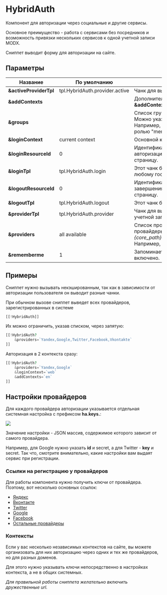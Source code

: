 # HybridAuth

Компонент для авторизации через социальные и другие сервисы.

Основное преимущество - работа с сервисами без посредников и возможность привязки нескольких сервисов к одной учетной записи MODX.

Сниппет выводит форму для авторизации на сайте.

## Параметры

| Название               | По умолчанию                   | Описание                                                                                                                                                                                                          |
| ---------------------- | ------------------------------ | ----------------------------------------------------------------------------------------------------------------------------------------------------------------------------------------------------------------- |
| **&activeProviderTpl** | tpl.HybridAuth.provider.active | Чанк для вывода иконки привязанного сервиса.                                                                                                                                                                      |
| **&addContexts**       |                                | Дополнительные контексты, через запятую. Например, **&addContexts=\`web,ru,en\`**                                                                                                                                 |
| **&groups**            |                                | Список групп для регистрации пользователя, через запятую. Можно указывать роль юзера в группе через двоеточие. Например, **&groups=\`Users:1\`** добавит юзера в группу "Users" с ролью "member".                 |
| **&loginContext**      | current context                | Основной контекст для авторизации. По умолчанию - текущий.                                                                                                                                                        |
| **&loginResourceId**   | 0                              | Идентификатор ресурса, на который отправлять юзера после авторизации. По умолчанию, это 0 - обновляет текущую страницу.                                                                                           |
| **&loginTpl**          | tpl.HybridAuth.login           | Этот чанк будет показан анонимному пользователю, то есть любому гостю.                                                                                                                                            |
| **&logoutResourceId**  | 0                              | Идентификатор ресурса, на который отправлять юзера после завершения сессии. По умолчанию, это 0 - обновляет текущую страницу.                                                                                     |
| **&logoutTpl**         | tpl.HybridAuth.logout          | Этот чанк будет показан авторизованному пользователю.                                                                                                                                                             |
| **&providerTpl**       | tpl.HybridAuth.provider        | Чанк для вывода ссылки на авторизацию или привязку сервиса к учетной записи.                                                                                                                                      |
| **&providers**         | all available                  | Список провайдеров авторизации, через запятую. Все доступные провайдеры находятся тут *\{core_path\}components/hybridauth/model/hybridauth/lib/Providers/*. Например, **&providers=\`Google,Twitter,Facebook\`**. |
| **&rememberme**        | 1                              | Запоминает пользователя на долгое время. По умолчанию - включено.                                                                                                                                                 |

## Примеры

Сниппет нужно вызывать некэшированным, так как в зависимости от авторизации пользователя он выводит разные чанки.

При обычном вызове сниппет выведет всех провайдеров, зарегистрированных в системе

```php
[[!HybridAuth]]
```

Их можно ограничить, указав списком, через запятую:

```php
[[!HybridAuth?
    &providers=`Yandex,Google,Twitter,Facebook,Vkontakte`
]]
```

Авторизация в 2 контекста сразу:

```php
[[!HybridAuth?
    &providers=`Yandex,Google`
    &loginContext=`web`
    &addContexts=`en`
]]
```

## Настройки провайдеров

Для каждого провайдера авторизации указывается отдельная системная настройка с префиксом **ha.keys.**:

[![](https://file.modx.pro/files/0/6/3/063adfe9b80ed7c6053b97e3818e0e0bs.jpg)](https://file.modx.pro/files/0/6/3/063adfe9b80ed7c6053b97e3818e0e0b.png)

Значение настройки - JSON массив, содержимое которого зависит от самого провайдера.

Например, для Google нужно указать **id** и secret, а для Twitter - **key** и secret. Так что, смотрите внимательно, какие настройки вам выдаят сервис при регистрации.

### Ссылки на регистрацию у провайдеров

Для работы компонента нужно получить ключи от провайдера. Поэтому, вот несколько основных ссылок:

* [Яндекс][1]
* [Вконтакте][2]
* [Twitter][3]
* [Google][4]
* [Facebook][5]
* [Остальные провайдеры][6]

### Контексты

Если у вас несколько независимых контекстов на сайте, вы можете организовать для них авторизацию через одних и тех же провайдеров, но для разных доменов.

Для этого нужно указывать ключи непосредственно в настройках контекста, а не в общих системных.

*Для правильной работы сниппета желательно включить дружественные url.*

[1]: /ru/01_Компоненты/04_HybridAuth/02_Провайдеры/11_Yandex.md
[2]: /ru/01_Компоненты/04_HybridAuth/02_Провайдеры/13_Vkontakte.md
[3]: /ru/01_Компоненты/04_HybridAuth/02_Провайдеры/12_Twitter.md
[4]: /ru/01_Компоненты/04_HybridAuth/02_Провайдеры/06_Google.md
[5]: /ru/01_Компоненты/04_HybridAuth/02_Провайдеры/02_Facebook.md
[6]: /ru/01_Компоненты/04_HybridAuth/02_Провайдеры/

